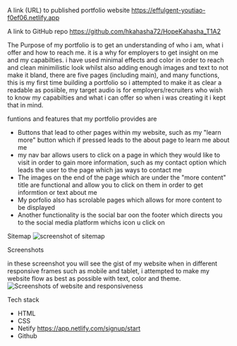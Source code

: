 A link (URL) to published portfolio website
https://effulgent-youtiao-f0ef06.netlify.app

A link to  GitHub repo
https://github.com/hkahasha72/HopeKahasha_T1A2


The Purpose of my portfolio is to get an understanding of who i am, what i offer and how to reach me. it is a why for employers to get insight on me and my capabilties. i have used minimal effects and color in order to reach and clean minimilistic look whilst also adding enough images and text to not make it bland, there are five pages (including main), and many functions, this is my first time building a portfolio so i attempted to make it as clear a readable as posiible, my target audio is for employers/recruiters who wish to know my capabilties and what i can offer so when i was creating it i kept that in mind.

funtions and features that my portfolio provides are
- Buttons that lead to other pages within my website, such as my "learn more" button which if pressed leads to the about page to learn me about me
- my nav bar allows users to click on a page in which they would like to visit in order to gain more information, such as my contact option which leads the user to the page which jas ways to contact me
- The images on the end of the page which are under the "more content" title are functional and allow you to click on them in order to get informtion or text about me
- My porfolio also has scrolable pages which allows for more content to be displayed
- Another functionality is the social bar oon the footer which directs you to the social media platform whichs icon u click on

Sitemap
![screenshot of sitemap](https://github.com/hkahasha72/HopeKahasha_T1A2/issues/1#issuecomment-1511514039)

Screenshots

in these screenshot you will see the gist of my website when in different responsive frames such as mobile and tablet, i attempted to make my website flow as best as possible with text, color and theme.
![Screenshots of website and responsiveness](https://github.com/hkahasha72/HopeKahasha_T1A2/issues/1#issuecomment-1511511535)



Tech stack
- HTML
- CSS
- Netify https://app.netlify.com/signup/start
- Github
